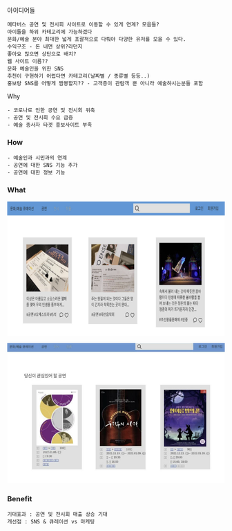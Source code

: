 아이디어들 

```
메타버스 공연 및 전시회 사이트로 이동할 수 있게 연계? 모음들?
아이돌을 하위 카테고리에 가능하겠다
문화/예술 분야 최대한 넓게 포괄적으로 다뤄야 다양한 유저를 모을 수 있다.
수익구조 - 돈 내면 상위?라던지
좋아요 많으면 상단으로 배치?
웹 사이트 이름??
문화 예술인을 위한 SNS
추천이 구현하기 어렵다면 카테고리(날짜별 / 종류별 등등..)
홍보랑 SNS를 어떻게 짬뽕할지?? - 고객층이 관람객 뿐 아니라 예술하시는분들 포함
```



Why

```
- 코로나로 인한 공연 및 전시회 위축
- 공연 및 전시회 수요 급증
- 예술 종사자 타겟 홍보사이트 부족
```



### How

```
- 예술인과 시민과의 연계
- 공연에 대한 SNS 기능 추가
- 공연에 대한 정보 기능
```



### What

![image-20220107083518511](md-images/image-20220107083518511.png)

![image-20220107083533580](md-images/image-20220107083533580.png)

### Benefit

```
기대효과 : 공연 및 전시회 매출 상승 기대
개선점 : SNS & 큐레이션 vs 마케팅
```

